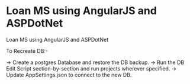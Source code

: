 # Loan MS using AngularJS and ASPDotNet
 Loan MS using AngularJS and ASPDotNet

To Recreate DB:- 

-> Create a postgres Database and restore the DB backup.
-> Run the DB Edit Script section-by-section and run projects wherever specified.
-> Update AppSettings.json to connect to the new DB.
